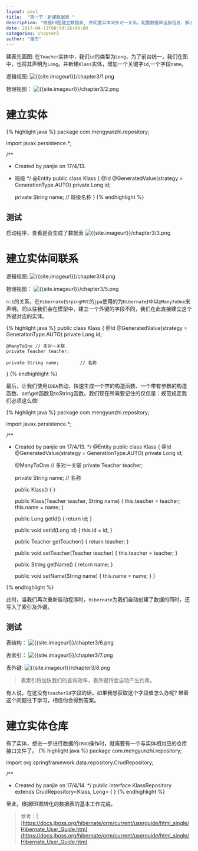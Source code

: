 ```yaml
---
layout: post
title:  "第一节：新建数据表 "
description: "根据ER图建立数据表, 并配置实体间多对一关系。配置数据库连接信息，解决数据插入乱码。测试了关联删除"
date: 2017-04-13T08:59:26+08:00
categories: chapter3
author: "潘杰"
---
```

建表先画图:
在`Teacher`实体中，我们`id`的类型为`Long`，为了前台统一，我们在图中，也将其声明为`Long`。并新建`Klass`实体，增加一个关键字`id`,一个字段`name`。

逻辑视图:
![{{site.imageurl}}/chapter3/1.png]({{site.imageurl}}/chapter3/1.png)

物理视图：
![{{site.imageurl}}/chapter3/2.png]({{site.imageurl}}/chapter3/2.png)

# 建立实体
{% highlight java %}
package com.mengyunzhi.repository;

import javax.persistence.*;

/**
 * Created by panjie on 17/4/13.
 *  班级
 */
@Entity
public class Klass {
    @Id @GeneratedValue(strategy = GenerationType.AUTO) private Long id;
   
    private String name;        // 班级名称
}
{% endhighlight %}

## 测试
启动程序，查看是否生成了数据表
![{{site.imageurl}}/chapter3/3.png]({{site.imageurl}}/chapter3/3.png)

# 建立实体间联系
逻辑视图:
![{{site.imageurl}}/chapter3/4.png]({{site.imageurl}}/chapter3/4.png)

物理视图：
![{{site.imageurl}}/chapter3/5.png]({{site.imageurl}}/chapter3/5.png)

`n:1`的关系，在`Hibernate`(`SrpingMVC`的`jpa`使用的为`Hibernate`)中以`@ManyToOne`来声明。同以往我们会在模型中，建立一个外键的字段不同，我们在此直接建立这个外键对应的实体。

{% highlight java %}
public class Klass {
    @Id @GeneratedValue(strategy = GenerationType.AUTO) private Long id;

    @ManyToOne // 多对一关联
    private Teacher teacher;

    private String name;        // 名称
}
{% endhighlight %}

最后，让我们使用`IDEA`自动、快速生成一个空的构造函数、一个带有参数的构造函数、set\get函数及toString函数。我们现在所需要记住的仅仅是：规范规定我们必须这么做! 

{% highlight java %}
package com.mengyunzhi.repository;

import javax.persistence.*;

/**
 * Created by panjie on 17/4/13.
 */
@Entity
public class Klass {
    @Id @GeneratedValue(strategy = GenerationType.AUTO) private Long id;

    @ManyToOne // 多对一关联
    private Teacher teacher;

    private String name;        // 名称

    public Klass() {
    }

    public Klass(Teacher teacher, String name) {
        this.teacher = teacher;
        this.name = name;
    }

    public Long getId() {
        return id;
    }

    public void setId(Long id) {
        this.id = id;
    }

    public Teacher getTeacher() {
        return teacher;
    }

    public void setTeacher(Teacher teacher) {
        this.teacher = teacher;
    }

    public String getName() {
        return name;
    }

    public void setName(String name) {
        this.name = name;
    }
}

{% endhighlight %}

此时，当我们再次重新启动程序时，`Hibernate`为我们自动创建了数据的同时，还写入了索引及外键。


## 测试
表结构：
![{{site.imageurl}}/chapter3/6.png]({{site.imageurl}}/chapter3/6.png)

表索引：
![{{site.imageurl}}/chapter3/7.png]({{site.imageurl}}/chapter3/7.png)

表外键:
![{{site.imageurl}}/chapter3/8.png]({{site.imageurl}}/chapter3/8.png)

> 表索引将加快我们的查询效率，表外键将会自动产生约束。

有人说，在这没有`teacherId`字段的话，如果我想获取这个字段值怎么办呢? 带着这个问题往下学习，相信你会得到答案。

# 建立实体仓库
有了实体，想进一步进行数据的`CRUD`操作时，就需要有一个与实体相对应的仓库接口文件了。
{% highlight java %}
package com.mengyunzhi.repository;

import org.springframework.data.repository.CrudRepository;

/**
 * Created by panjie on 17/4/14.
 */
public interface KlassRepository extends CrudRepository<Klass, Long> {
}
{% endhighlight %}

至此，根据ER图转化的数据表的基本工作完成。

> 参考：| [https://docs.jboss.org/hibernate/orm/current/userguide/html_single/Hibernate_User_Guide.htm](https://docs.jboss.org/hibernate/orm/current/userguide/html_single/Hibernate_User_Guide.htm)